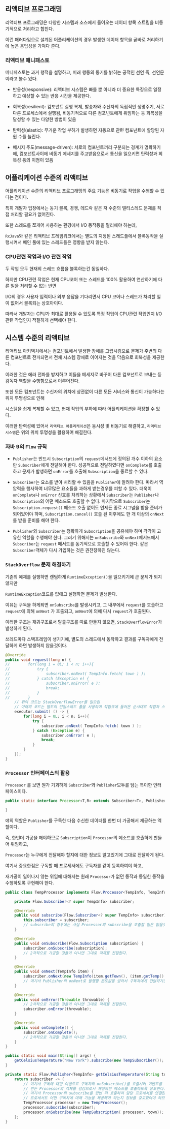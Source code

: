 ## 리액티브 프로그래밍

리액티브 프로그래밍은 다양한 시스템과 소스에서 들어오는 데이터 항목 스트림을 비동기적으로 처리하고 합친다.

이런 패러다임으로 설계된 어플리케이션의 경우 발생한 데이터 항목을 곧바로 처리하기에 높은 응답성을 가져다 준다.

### 리액티브 매니패스토

메니페스토는 과거 행적을 설명하고, 미래 행동의 동기를 밝히는 공적인 선언 즉, 선언문이라고 볼수 있다.

- 반응성(responsive): 리액티브 시스템은 빠를 뿐 아니라 더 중요한 특징으로 일정하고 예상할 수 있는 반응 시간을 제공한다.

- 회복성(resilient): 컴포넌트 실행 복제, 발송자와 수신자의 독립적인 생명주기, 서로다른 프로세스에서 실행됨, 비동기적으로 다른 컴포넌트에게 위임하는 등 회복성을 달성할 수 있는 다양한 방법이 있음

- 탄력성(elastic): 무거운 작업 부하가 발생하면 자동으로 관련 컴포넌트에 할당된 자원 수를 늘린다.

- 메시지 주도(message-driven): 서로의 컴포넌트끼리 구분되는 경계가 명확하기에, 컴포넌트사이에 비동기 메세지를 주고받음으로서 통신을 일으키면 탄력성과 회복성 등의 이점이 있음

## 어플리케이션 수준의 리액티브

어플리케이션 수준의 리액티브 프로그래밍의 주요 기능은 비동기로 작업을 수행할 수 있다는 점이다.

특히 개발자 입장에서는 동기 블록, 경쟁, 데드락 같은 저 수준의 멀티스레드 문제를 직접 처리할 필요가 없어진다.

또한 스레드를 쪼개어 사용하는 환경에서 I/O 동작등을 멀리해야 하는데,

`RxJava`와 같은 리액티브 프레임워크에서는 별도의 지정된 스레드풀에서 블록동작을 실행시켜서 메인 풀에 있는 스레드들은 영향을 받지 않는다.

### CPU관련 작업과 I/O 관련 작업

두 작업 모두 현재의 스레드 흐름을 블록하는건 동일하다.

하지만 CPU관련 작업은 현재 CPU코어 또는 스레드를 100% 활용하여 연산하기에 다른 일을 처리할 수 없는 반면

I/O의 경우 사용자 입력이나 외부 응답을 기다리면서 CPU 코어나 스레드가 처리할 일이 없어서 블록되는 상호아이다.

따라서 개발자는 CPU가 최대로 활용될 수 있도록 특정 작업이 CPU관련 작업인지 I/O관련 작업인지 적절하게 선택해야 한다.

## 시스템 수준의 리액티브

리액티브 아키텍처에서는 컴포넌트에서 발생한 장애를 고립시킴으로 문제가 주변의 다른 컴포넌트로 전파되면서 전체 시스템 장애로 이어지는 것을 막음으로 회복성을 제공한다.

이러한 것은 에러 전파를 방지하고 이들을 메세지로 바꾸어 다른 컴포넌트로 보내는 등 감독자 역할을 수행함으로서 이루어진다.

또한 모든 컴포넌트는 수신자의 위치에 상관없이 다른 모든 서비스와 통신이 가능하다는 위치 투명성으로 인해

시스템을 쉽게 복제할 수 있고, 현재 작업의 부하에 따라 어플리케이션을 확장할 수 있다.

이러한 탄력성에 있어서 `리액티브 어플리케이션`은 동시성 및 비동기로 해결하고, `리액티브 시스템`은 위의 위치 투명성을 활용하여 해결한다.

### 자바 9의 `Flow` 규칙

- `Publisher`는 반드시 `Subscription`의 `request`메서드에 정의된 개수 이하의 요소만 `Subscriber`에게 전달해야 한다. 성공적으로 전달하였다면 `onComplete`를 호출하고 문제가 발생하면 `onError`를 호출해 `Subscription`을 종료할 수 있다.

- `Subscriber`는 요소를 받아 처리할 수 있음을 `Publisher`에 알려야 한다. 따라서 역압력을 행사하여 너무많은 요소들을 과하게 받는경우를 피할 수 있다. 더욱이 `onComplete`나 `onError` 신호를 처리하는 상황에서 `Subscriber`는 `Publisher`나 `Subscription`의 어떤 메소드도 호출할 수 없다. 마지막으로 `Subscriber`는 `Subscription.request()` 메소드 호출 없이도 언제든 종료 시그널을 받을 준비가 되어있어야 하며, `Subscription.cancel()` 호출 된 이후에도 한 개 이상의 `onNext`를 받을 준비를 해야 한다.

- `Publisher`와 `Subscriber`는 정확하게 `Subscription`을 공유해야 하며 각각이 고유한 역할을 수행해야 한다. 그러기 위해서는 `onSubscribe`와 `onNext`메서드에서 `Subscriber`는 `request` 메서드를 동기적으로 호출할 수 있어야 한다. 같은 `Subscriber`객체가 다시 가입하는 것은 권잔장하진 않는다.

### `StackOverflow` 문제 해결하기

기존의 예제를 실행하면 랜덤하게 `RuntimeException()`을 일으키기에 큰 문제가 되지않지만

`RuntimeException`코드를 없애고 실행하면 문제가 발생한다.

이유는 구독을 하게되면 `onSubscribe`를 발생시키고, 그 내부에서 `request`를 호출하고 `request`에 의해 `onNext` 가 호출되고, `onNext`에 의해 다시 `request`가 호출된다.

이러한 구조는 재귀구조로서 탈출구조를 따로 만들지 않으면, `StackOverflowError`가 발생하게 된다.

쓰레드마다 스택프레임이 생기기에, 별도의 스레드에서 동작하고 결과를 구독자에게 전달하게 하면 발생하지 않을것이다.

```java
@Override
public void request(long n) {
//        for(long i = 0L; i < n; i++){
//            try {
//                subscriber.onNext( TempInfo.fetch( town ) );
//            } catch (Exception e) {
//                subscriber.onError( e );
//                break;
//            }
//        }
    // 위의 코드는 StackOverflowError를 일으킴
    // 아래의 코드는 별도의 단일스레드 풀을 사용하여 작업큐에 들어온 순서대로 작업자 스레드에서 작동시킴
    executor.submit( () -> {
        for(long i = 0L; i < n; i++){
            try {
                subscriber.onNext( TempInfo.fetch( town ) );
            } catch (Exception e) {
                subscriber.onError( e );
                break;
            }
        }
    });
}
```

### `Processor` 인터페이스의 활용

`Processor` 를 보면 뭔가 기괴하게 `Subscriber`와 `Publisher`모두를 담는 특이한 인터페이스이다.

```java
public static interface Processor<T,R> extends Subscriber<T>, Publisher<R> {

}
```

얘의 역할은 `Publisher`를 구독한 다음 수신한 데이터를 한번 더 가공해서 제공하는 역할이다.

즉, 한번더 가공을 해야하므로 `Subscription`이 `Processor`의 메소드를 호출하게 만들어 위임하고,

`Processor`는 누구에게 전달해야 할지에 대한 정보도 알고있기에 그대로 전달하게 된다.

여기서 중요한점은 구독할 때 프로세서에도 구독자를 같이 등록하여야 하고,

재가공이 일어나지 않는 위임에 대해서는 원래 `Processor`가 없던 동작과 동일한 동작을 수행하도록 구현해야 한다.

```java
public class TempProcessor implements Flow.Processor<TempInfo, TempInfo> {

    private Flow.Subscriber<? super TempInfo> subscriber;

    @Override
    public void subscribe(Flow.Subscriber<? super TempInfo> subscriber) {
        this.subscriber = subscriber;
        // subscribe의 경우에는 사실 Processor의 subscribe을 호출할 일은 없을것
    }

    @Override
    public void onSubscribe(Flow.Subscription subscription) {
        subscriber.onSubscribe(subscription);
        // 2차적으로 가공할 것들이 아니면 그대로 객체를 전달한다.
    }

    @Override
    public void onNext(TempInfo item) {
        subscriber.onNext(new TempInfo(item.getTown(), (item.getTemp() - 32) * 5 / 9));
        // 여기서 Publisher의 onNext로 발행할 온도값을 받아서 구독자에게 전달하기전에 한번 더 가공한다.
    }

    @Override
    public void onError(Throwable throwable) {
        // 2차적으로 가공할 것들이 아니면 그대로 객체를 전달한다.
        subscriber.onError(throwable);
    }

    @Override
    public void onComplete() {
        subscriber.onComplete();
        // 2차적으로 가공할 것들이 아니면 그대로 객체를 전달한다.
    }
}
```

```java
public static void main(String[] args) {
    getCelsiusTemperature("New York").subscribe(new TempSubscriber());
}

private static Flow.Publisher<TempInfo> getCelsiusTemperature(String town){
    return subscriber -> {
        // 여기서 구독에 대한 이벤트로 구독자의 onSubscribe()를 호출시켜 이벤트를 발생시킨다.
        // 만든 Processor의 객체를 넘김으로서 재정의한 메소드를 호출하도록 유도한다.
        // 여기서 Processor의 subscribe를 한번 더 호출하여 담당 프로세서를 연결한다.
        // 프로세서도 어떤 구독자에 대해 기능을 제공해야 하는지 정보를 갖고있어야 하므로 프로세서도 구독하게 한다.
        TempProcessor processor = new TempProcessor();
        processor.subscribe(subscriber);
        processor.onSubscribe(new TempSubscription( processor, town));
    };
}
```
